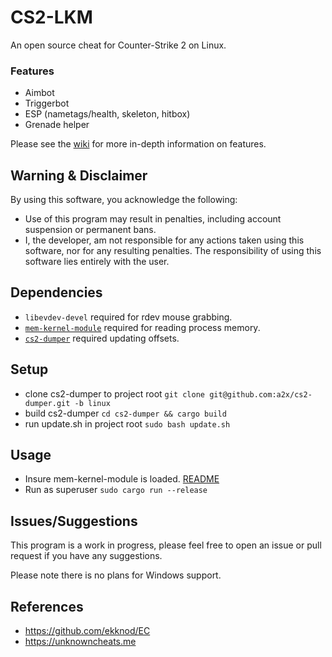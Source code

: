# CS2-LKM

An open source cheat for Counter-Strike 2 on Linux.

### Features

- Aimbot
- Triggerbot
- ESP (nametags/health, skeleton, hitbox)
- Grenade helper

Please see the [wiki](https://github.com/somsocodo/cs2-lkm/wiki) for more in-depth information on features.

## Warning & Disclaimer

By using this software, you acknowledge the following:

- Use of this program may result in penalties, including account suspension or permanent bans.
- I, the developer, am not responsible for any actions taken using this software, nor for any resulting penalties. The responsibility of using this software lies entirely with the user.

## Dependencies

- ```libevdev-devel``` required for rdev mouse grabbing.
- [```mem-kernel-module```](https://github.com/somsocodo/mem-kernel-module) required for reading process memory.
- [```cs2-dumper```](https://github.com/a2x/cs2-dumper) required updating offsets.

## Setup

- clone cs2-dumper to project root ```git clone git@github.com:a2x/cs2-dumper.git -b linux```
- build cs2-dumper ```cd cs2-dumper && cargo build```
- run update.sh in project root ``sudo bash update.sh``

## Usage

- Insure mem-kernel-module is loaded. [README](https://github.com/somsocodo/mem-kernel-module/blob/master/README.md)
- Run as superuser ```sudo cargo run --release```

## Issues/Suggestions

This program is a work in progress, please feel free to open an issue or pull request if you have any suggestions.

Please note there is no plans for Windows support.

## References

- https://github.com/ekknod/EC
- https://unknowncheats.me
